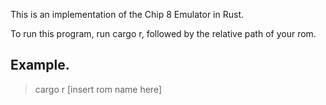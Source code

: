 This is an implementation of the Chip 8 Emulator in Rust.

To run this program, run cargo r, followed by the relative path of your rom.


## Example.
> cargo r
> [insert rom name here]